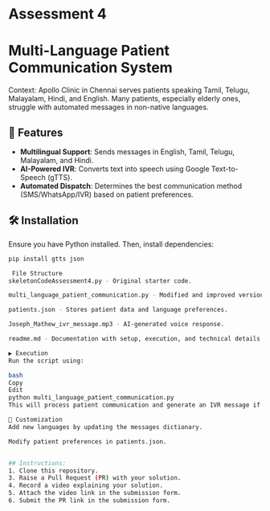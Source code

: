 # Assessment 4

# Multi-Language Patient Communication System

Context: Apollo Clinic in Chennai serves patients speaking Tamil, Telugu, Malayalam, Hindi, and English. Many patients, especially elderly ones, struggle with automated messages in non-native languages.

## 🚀 Features  
- **Multilingual Support**: Sends messages in English, Tamil, Telugu, Malayalam, and Hindi.  
- **AI-Powered IVR**: Converts text into speech using Google Text-to-Speech (gTTS).  
- **Automated Dispatch**: Determines the best communication method (SMS/WhatsApp/IVR) based on patient preferences.  

## 🛠️ Installation  
Ensure you have Python installed. Then, install dependencies:  

```bash
pip install gtts json

 File Structure
skeletonCodeAssessment4.py - Original starter code.

multi_language_patient_communication.py - Modified and improved version.

patients.json - Stores patient data and language preferences.

Joseph_Mathew_ivr_message.mp3 - AI-generated voice response.

readme.md - Documentation with setup, execution, and technical details.

▶️ Execution
Run the script using:

bash
Copy
Edit
python multi_language_patient_communication.py
This will process patient communication and generate an IVR message if applicable.

📝 Customization
Add new languages by updating the messages dictionary.

Modify patient preferences in patients.json.


## Instructions:
1. Clone this repository.
3. Raise a Pull Request (PR) with your solution.
4. Record a video explaining your solution.
5. Attach the video link in the submission form.
6. Submit the PR link in the submission form.
